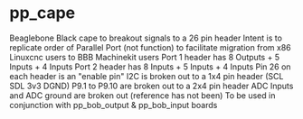 # pp_cape

Beaglebone Black cape to breakout signals to a 26 pin header
Intent is to replicate order of Parallel Port (not function)
to facilitate migration from x86 Linuxcnc users to BBB Machinekit
users
Port 1 header has 8 Outputs + 5 Inputs + 4 Inputs
Port 2 header has 8 Inputs + 5 Inputs + 4 Inputs
Pin 26 on each header is an "enable pin"
I2C is broken out to a 1x4 pin header (SCL SDL 3v3 DGND)
P9.1 to P9.10 are broken out to a 2x4 pin header
ADC Inputs and ADC ground are broken out (reference has not been)
To be used in conjunction with pp_bob_output & pp_bob_input boards
